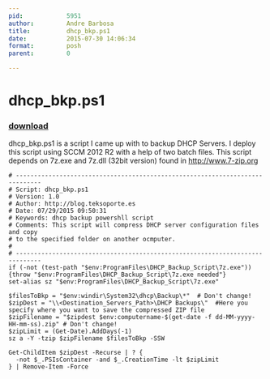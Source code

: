 ```yaml
---
pid:            5951
author:         Andre Barbosa
title:          dhcp_bkp.ps1
date:           2015-07-30 14:06:34
format:         posh
parent:         0

---
```


# dhcp_bkp.ps1

### [download](Scripts\5951.ps1)

dhcp_bkp.ps1 is a script I came up with to backup DHCP Servers. I deploy this script using SCCM 2012 R2 with a help of two batch files. 
This script depends on 7z.exe and 7z.dll (32bit version) found in http://www.7-zip.org

```posh
# ----------------------------------------------------------------------------- 
# Script: dhcp_bkp.ps1 
# Version: 1.0
# Author: http://blog.teksoporte.es
# Date: 07/29/2015 09:50:31
# Keywords: dhcp backup powershll script
# Comments: This script will compress DHCP server configuration files and copy
# to the specified folder on another ocmputer.
# 
# ----------------------------------------------------------------------------- 
if (-not (test-path "$env:ProgramFiles\DHCP_Backup_Script\7z.exe")) {throw "$env:ProgramFiles\DHCP_Backup_Script\7z.exe needed"} 
set-alias sz "$env:ProgramFiles\DHCP_Backup_Script\7z.exe"

$filesToBkp = "$env:windir\System32\dhcp\Backup\*"  # Don't change!
$zipDest = "\\<Destination_Servers_Path>\DHCP Backups\"  #Here you specify where you want to save the compressed ZIP file
$zipFilename = "$zipdest $env:computername-$(get-date -f dd-MM-yyyy-HH-mm-ss).zip" # Don't change!
$zipLimit = (Get-Date).AddDays(-1)
sz a -Y -tzip $zipFilename $filesToBkp -SSW

Get-ChildItem $zipDest -Recurse | ? {
  -not $_.PSIsContainer -and $_.CreationTime -lt $zipLimit
} | Remove-Item -Force
```
